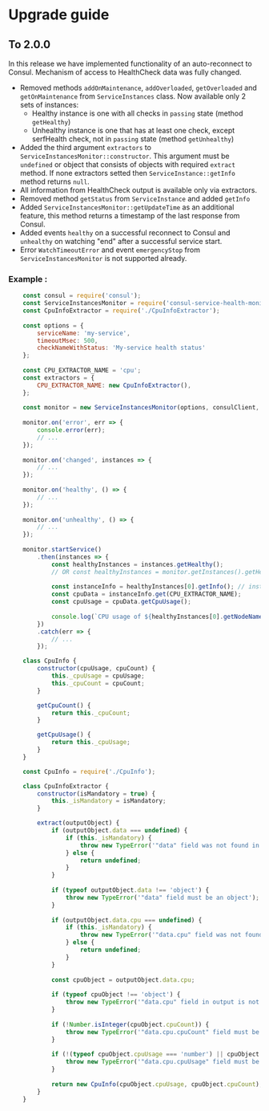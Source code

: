 # Upgrade guide

## To 2.0.0

In this release we have implemented functionality of an auto-reconnect to Consul. Mechanism of access to HealthCheck data
was fully changed.

- Removed methods `addOnMaintenance`, `addOverloaded`, `getOverloaded` and `getOnMaintenance` from `ServiceInstances` class.
    Now available only 2 sets of instances:
     - Healthy instance is one with all checks in `passing` state (method `getHealthy`)
     - Unhealthy instance is one that has at least one check, except serfHealth check, not in `passing` state (method `getUnhealthy`)
- Added the third argument `extractors` to `ServiceInstancesMonitor::constructor`. 
This argument must be `undefined` or object that consists of objects with required `extract` method.
If none extractors setted then `ServiceInstance::getInfo` method returns `null`.
- All information from HealthCheck output is available only via extractors.
- Removed method `getStatus` from `ServiceInstance` and added `getInfo`
- Added `ServiceInstancesMonitor::getUpdateTime` as an additional feature, this method returns a timestamp of the 
last response from Consul.
- Added events `healthy` on a successful reconnect to Consul and `unhealthy` on watching "end" after a successful service start.
- Error `WatchTimeoutError` and event `emergencyStop` from `ServiceInstancesMonitor` is not supported already.

### Example :

```javascript
    const consul = require('consul');
    const ServiceInstancesMonitor = require('consul-service-health-monitor').ServiceInstancesMonitor;
    const CpuInfoExtractor = require('./CpuInfoExtractor');
    
    const options = {
        serviceName: 'my-service',
        timeoutMsec: 500,
        checkNameWithStatus: 'My-service health status'
    };
    
    const CPU_EXTRACTOR_NAME = 'cpu';
    const extractors = {
        CPU_EXTRACTOR_NAME: new CpuInfoExtractor(),
    };
   
    const monitor = new ServiceInstancesMonitor(options, consulClient, extractors);
    
    monitor.on('error', err => {
        console.error(err);
        // ...
    });
    
    monitor.on('changed', instances => {
        // ...
    });
    
    monitor.on('healthy', () => {
        // ...
    }); 
    
    monitor.on('unhealthy', () => {
        // ...
    });
    
    monitor.startService()
        .then(instances => {
            const healthyInstances = instances.getHealthy();
            // OR const healthyInstances = monitor.getInstances().getHealthy();
            
            const instanceInfo = healthyInstances[0].getInfo(); // instanceInfo is instance of ServiceInstanceInfo
            const cpuData = instanceInfo.get(CPU_EXTRACTOR_NAME);
            const cpuUsage = cpuData.getCpuUsage();
            
            console.log(`CPU usage of ${healthyInstances[0].getNodeName()}: ${cpuUsage}`);
        })
        .catch(err => {
            // ...
        });
```

```javascript
    class CpuInfo {
        constructor(cpuUsage, cpuCount) {
            this._cpuUsage = cpuUsage;
            this._cpuCount = cpuCount;
        }

        getCpuCount() {
            return this._cpuCount;
        }

        getCpuUsage() {
            return this._cpuUsage;
        }
    }
````

```javascript
    const CpuInfo = require('./CpuInfo');

    class CpuInfoExtractor {
        constructor(isMandatory = true) {
            this._isMandatory = isMandatory;
        }

        extract(outputObject) {
            if (outputObject.data === undefined) {
                if (this._isMandatory) {
                    throw new TypeError('"data" field was not found in output');
                } else {
                    return undefined;
                }
            }
    
            if (typeof outputObject.data !== 'object') {
                throw new TypeError('"data" field must be an object');
            }
    
            if (outputObject.data.cpu === undefined) {
                if (this._isMandatory) {
                    throw new TypeError('"data.cpu" field was not found in output');
                } else {
                    return undefined;
                }
            }
    
            const cpuObject = outputObject.data.cpu;
    
            if (typeof cpuObject !== 'object') {
                throw new TypeError('"data.cpu" field in output is not an object');
            }
    
            if (!Number.isInteger(cpuObject.cpuCount)) {
                throw new TypeError('"data.cpu.cpuCount" field must be an integer');
            }
    
            if (!(typeof cpuObject.cpuUsage === 'number') || cpuObject.cpuUsage < 0 || cpuObject.cpuUsage > 100) {
                throw new TypeError('"data.cpu.cpuUsage" field must be a number between [0, 100]');
            }
    
            return new CpuInfo(cpuObject.cpuUsage, cpuObject.cpuCount);
        }
    }
````